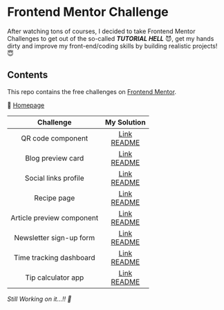 # Frontend Mentor Challenge

After watching tons of courses, I decided to take Frontend Mentor Challenges to get out of the so-called **_TUTORIAL HELL_** :smiling_imp:, get my hands dirty and improve my front-end/coding skills by building realistic projects! :innocent:

## Contents

This repo contains the free challenges on [Frontend Mentor](https://www.frontendmentor.io).

:house_with_garden: [Homepage](https://yahappylemon.github.io/frontend-mentor-practice/)

|         Challenge         |                                                                       My Solution                                                                       |
| :-----------------------: | :-----------------------------------------------------------------------------------------------------------------------------------------------------: |
|     QR code component     |         [Link](https://yahappylemon.github.io/frontend-mentor-practice/QR-code-component/index.html)<br>[README](./QR-code-component/README.md)         |
|     Blog preview card     |         [Link](https://yahappylemon.github.io/frontend-mentor-practice/Blog-preview-card/index.html)<br>[README](./Blog-preview-card/README.md)         |
|   Social links profile    |      [Link](https://yahappylemon.github.io/frontend-mentor-practice/Social-links-profile/index.html)<br>[README](./Social-links-profile/README.md)      |
|        Recipe page        |               [Link](https://yahappylemon.github.io/frontend-mentor-practice/Recipe-page/index.html)<br>[README](./Recipe-page/README.md)               |
| Article preview component | [Link](https://yahappylemon.github.io/frontend-mentor-practice/Article-preview-component/index.html)<br>[README](./Article-preview-component/README.md) |
|  Newsletter sign-up form  |   [Link](https://yahappylemon.github.io/frontend-mentor-practice/Newsletter-sign-up-form/index.html)<br>[README](./Newsletter-sign-up-form/README.md)   |
|  Time tracking dashboard  |   [Link](https://yahappylemon.github.io/frontend-mentor-practice/Time-tracking-dashboard/index.html)<br>[README](./Time-tracking-dashboard/README.md)   |
|    Tip calculator app     |        [Link](https://yahappylemon.github.io/frontend-mentor-practice/Tip-calculator-app/index.html)<br>[README](./Tip-calculator-app/README.md)        |

_Still Working on it...!! :muscle:_
